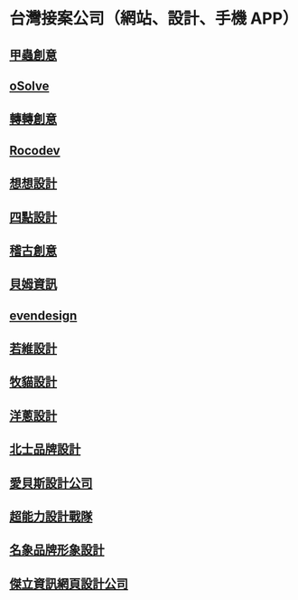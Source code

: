 
台灣接案公司（網站、設計、手機 APP）
==============================

[甲蟲創意](http://bito.tv/)
--------------------------

[oSolve](http://osolve.com/)
----------------------------

[轉轉創意](http://ch.ten2.tw/)
-----------------------------

[Rocodev](http://rocodev.com/)
------------------------------

[想想設計](http://2think.com.tw/)
--------------------------------

[四點設計](http://4point-inc.com/)
---------------------------------

[稽古創意](http://www.kiiiick.com/)
----------------------------------

[貝姆資訊](http://www.arshire.com/)
----------------------------------

[evendesign](http://evendesign.tw/)
-----------------------------------

[若維設計](http://nowilldesign.com/)
-----------------------------------

[牧貓設計](http://grazingcat.com/tw/)
------------------------------------

[洋蔥設計](http://oniondesign.com.tw/)
-------------------------------------

[北士品牌設計](http://www.pace.com.tw/)
-------------------------------------

[愛貝斯設計公司](http://www.ibest.com.tw/)
----------------------------------------

[超能力設計戰隊](http://www.ivplus.com.tw/)
-----------------------------------------

[名象品牌形象設計](http://www.design-emg.com/)
-------------------------------------------

[傑立資訊網頁設計公司](http://www.july.com.tw/)
-------------------------------------------
